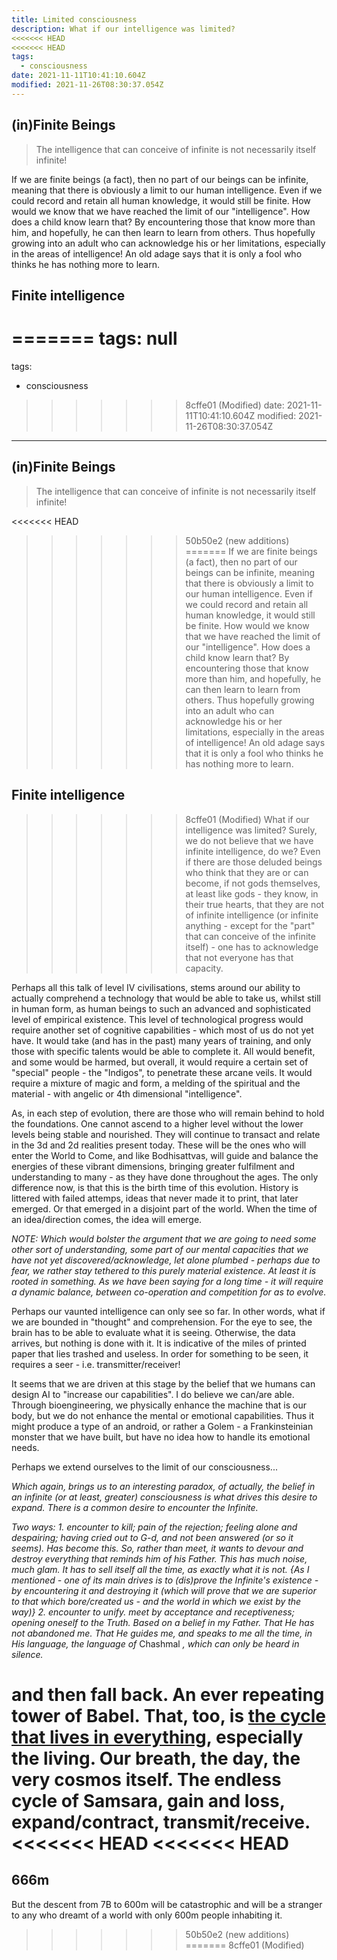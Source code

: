 ```yaml
---
title: Limited consciousness
description: What if our intelligence was limited?
<<<<<<< HEAD
<<<<<<< HEAD
tags:
  - consciousness
date: 2021-11-11T10:41:10.604Z
modified: 2021-11-26T08:30:37.054Z
---
```


## (in)Finite Beings

> The intelligence that can conceive of infinite is not necessarily itself infinite!

If we are finite beings (a fact), then no part of our beings can be infinite, meaning that there is obviously a limit to our human intelligence. Even if we could record and retain all human knowledge, it would still be finite. How would we know that we have reached the limit of our "intelligence". How does a child know learn that? By encountering those that know more than him, and hopefully, he can then learn to learn from others. Thus hopefully growing into an adult who can acknowledge his or her limitations, especially in the areas of intelligence! An old adage says that it is only a fool who thinks he has nothing more to learn.

## Finite intelligence

=======
tags: null
=======
tags:
  - consciousness
>>>>>>> 8cffe01 (Modified)
date: 2021-11-11T10:41:10.604Z
modified: 2021-11-26T08:30:37.054Z
---

## (in)Finite Beings

> The intelligence that can conceive of infinite is not necessarily itself infinite!

<<<<<<< HEAD
>>>>>>> 50b50e2 (new additions)
=======
If we are finite beings (a fact), then no part of our beings can be infinite, meaning that there is obviously a limit to our human intelligence. Even if we could record and retain all human knowledge, it would still be finite. How would we know that we have reached the limit of our "intelligence". How does a child know learn that? By encountering those that know more than him, and hopefully, he can then learn to learn from others. Thus hopefully growing into an adult who can acknowledge his or her limitations, especially in the areas of intelligence! An old adage says that it is only a fool who thinks he has nothing more to learn.

## Finite intelligence

>>>>>>> 8cffe01 (Modified)
What if our intelligence was limited? Surely, we do not believe that we have infinite intelligence, do we? Even if there are those deluded beings who think that they are or can become, if not gods themselves, at least like gods - they know, in their true hearts, that they are not of infinite intelligence (or infinite anything - except for the "part" that can conceive of the infinite itself) - one has to acknowledge that not everyone has that capacity.

Perhaps all this talk of level IV civilisations, stems around our ability to actually comprehend a technology that would be able to take us, whilst still in human form, as human beings to such an advanced and sophisticated level of empirical existence. This level of technological progress would require another set of cognitive capabilities - which most of us do not yet have. It would take (and has in the past) many years of training, and only those with specific talents would be able to complete it. All would benefit, and some would be harmed, but overall, it would require a certain set of "special" people - the "Indigos", to penetrate these arcane veils. It would require a mixture of magic and form, a melding of the spiritual and the material - with angelic or 4th dimensional "intelligence".

As, in each step of evolution, there are those who will remain behind to hold the foundations. One cannot ascend to a higher level without the lower levels being stable and nourished. They will continue to transact and relate in the 3d and 2d realities present today. These will be the ones who will enter the World to Come, and like Bodhisattvas, will guide and balance the energies of these vibrant dimensions, bringing greater fulfilment and understanding to many - as they have done throughout the ages. The only difference now, is that this is the birth time of this evolution. History is littered with failed attemps, ideas that never made it to print, that later emerged. Or that emerged in a disjoint part of the world. When the time of an idea/direction comes, the idea will emerge.

_NOTE: Which would bolster the argument that we are going to need some other sort of understanding, some part of our mental capacities that we have not yet discovered/acknowledge, let alone plumbed - perhaps due to fear, we rather stay tethered to this purely material existence. At least it is rooted in something. As we have been saying for a long time - it will require a dynamic balance, between co-operation and competition for as to evolve._

Perhaps our vaunted intelligence can only see so far. In other words, what if we are bounded in "thought" and comprehension. For the eye to see, the brain has to be able to evaluate what it is seeing. Otherwise, the data arrives, but nothing is done with it. It is indicative of the miles of printed paper that lies trashed and useless. In order for something to be seen, it requires a seer - i.e. transmitter/receiver!

It seems that we are driven at this stage by the belief that we humans can design AI to "increase our capabilities". I do believe we can/are able. Through bioengineering, we physically enhance the machine that is our body, but we do not enhance the mental or emotional capabilities. Thus it might produce a type of an android, or rather a Golem - a Frankinsteinian monster that we have built, but have no idea how to handle its emotional needs.

Perhaps we extend ourselves to the limit of our consciousness...

_Which again, brings us to an interesting paradox, of actually, the belief in an infinite (or at least, greater) consciousness is what drives this desire to expand. There is a common desire to encounter the Infinite._

_Two ways:_
_1. encounter to kill; pain of the rejection; feeling alone and despairing; having cried out to G-d, and not been answered (or so it seems). Has become this. So, rather than meet, it wants to devour and destroy everything that reminds him of his Father. This has much noise, much glam. It has to sell itself all the time, as exactly what it is not._
_{As I mentioned - one of its main drives is to (dis)prove the Infinite's existence - by encountering it and destroying it (which will prove that we are superior to that which bore/created us - and the world in which we exist by the way)}_
_2. encounter to unify. meet by acceptance and receptiveness; opening oneself to the Truth. Based on a belief in my Father. That He has not abandoned me. That He guides me, and speaks to me all the time, in His language, the language of_ Chashmal _, which can only be heard in silence._

and then fall back. An ever repeating tower of Babel. That, too, is [the cycle that lives in everything](oroborus.html), especially the living. Our breath, the day, the very cosmos itself. The endless cycle of Samsara, gain and loss, expand/contract, transmit/receive.
<<<<<<< HEAD
<<<<<<< HEAD
=======

## 666m

But the descent from 7B to 600m will be catastrophic and will be a stranger to any who dreamt of a world with only 600m people inhabiting it.
>>>>>>> 50b50e2 (new additions)
=======
>>>>>>> 8cffe01 (Modified)
